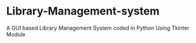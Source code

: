 # Library-Management-system
A GUI based Library Management System coded in Python Using Tkinter Module
